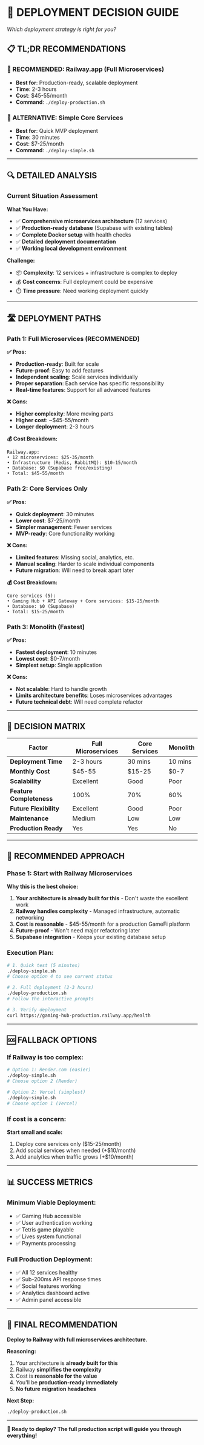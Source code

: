 # 🎯 **DEPLOYMENT DECISION GUIDE**
*Which deployment strategy is right for you?*

## 📋 **TL;DR RECOMMENDATIONS**

### **🥇 RECOMMENDED: Railway.app (Full Microservices)**
- **Best for**: Production-ready, scalable deployment
- **Time**: 2-3 hours
- **Cost**: $45-55/month
- **Command**: `./deploy-production.sh`

### **🥈 ALTERNATIVE: Simple Core Services**
- **Best for**: Quick MVP deployment
- **Time**: 30 minutes
- **Cost**: $7-25/month
- **Command**: `./deploy-simple.sh`

---

## 🔍 **DETAILED ANALYSIS**

### **Current Situation Assessment**

**What You Have:**
- ✅ **Comprehensive microservices architecture** (12 services)
- ✅ **Production-ready database** (Supabase with existing tables)
- ✅ **Complete Docker setup** with health checks
- ✅ **Detailed deployment documentation**
- ✅ **Working local development environment**

**Challenge:**
- 📦 **Complexity**: 12 services + infrastructure is complex to deploy
- 💰 **Cost concerns**: Full deployment could be expensive
- ⏱️ **Time pressure**: Need working deployment quickly

---

## 🛣️ **DEPLOYMENT PATHS**

### **Path 1: Full Microservices (RECOMMENDED)**

**✅ Pros:**
- **Production-ready**: Built for scale
- **Future-proof**: Easy to add features
- **Independent scaling**: Scale services individually
- **Proper separation**: Each service has specific responsibility
- **Real-time features**: Support for all advanced features

**❌ Cons:**
- **Higher complexity**: More moving parts
- **Higher cost**: ~$45-55/month
- **Longer deployment**: 2-3 hours

**💰 Cost Breakdown:**
```
Railway.app:
• 12 microservices: $25-35/month
• Infrastructure (Redis, RabbitMQ): $10-15/month
• Database: $0 (Supabase free/existing)
• Total: $45-55/month
```

### **Path 2: Core Services Only**

**✅ Pros:**
- **Quick deployment**: 30 minutes
- **Lower cost**: $7-25/month
- **Simpler management**: Fewer services
- **MVP-ready**: Core functionality working

**❌ Cons:**
- **Limited features**: Missing social, analytics, etc.
- **Manual scaling**: Harder to scale individual components
- **Future migration**: Will need to break apart later

**💰 Cost Breakdown:**
```
Core services (5):
• Gaming Hub + API Gateway + Core services: $15-25/month
• Database: $0 (Supabase)
• Total: $15-25/month
```

### **Path 3: Monolith (Fastest)**

**✅ Pros:**
- **Fastest deployment**: 10 minutes
- **Lowest cost**: $0-7/month
- **Simplest setup**: Single application

**❌ Cons:**
- **Not scalable**: Hard to handle growth
- **Limits architecture benefits**: Loses microservices advantages
- **Future technical debt**: Will need complete refactor

---

## 🎯 **DECISION MATRIX**

| Factor | Full Microservices | Core Services | Monolith |
|--------|-------------------|---------------|----------|
| **Deployment Time** | 2-3 hours | 30 mins | 10 mins |
| **Monthly Cost** | $45-55 | $15-25 | $0-7 |
| **Scalability** | Excellent | Good | Poor |
| **Feature Completeness** | 100% | 70% | 60% |
| **Future Flexibility** | Excellent | Good | Poor |
| **Maintenance** | Medium | Low | Low |
| **Production Ready** | Yes | Yes | No |

---

## 🚀 **RECOMMENDED APPROACH**

### **Phase 1: Start with Railway Microservices**

**Why this is the best choice:**

1. **Your architecture is already built for this** - Don't waste the excellent work
2. **Railway handles complexity** - Managed infrastructure, automatic networking
3. **Cost is reasonable** - $45-55/month for a production GameFi platform
4. **Future-proof** - Won't need major refactoring later
5. **Supabase integration** - Keeps your existing database setup

### **Execution Plan:**

```bash
# 1. Quick test (5 minutes)
./deploy-simple.sh
# Choose option 4 to see current status

# 2. Full deployment (2-3 hours)
./deploy-production.sh
# Follow the interactive prompts

# 3. Verify deployment
curl https://gaming-hub-production.railway.app/health
```

---

## 🆘 **FALLBACK OPTIONS**

### **If Railway is too complex:**

```bash
# Option 1: Render.com (easier)
./deploy-simple.sh
# Choose option 2 (Render)

# Option 2: Vercel (simplest)
./deploy-simple.sh  
# Choose option 1 (Vercel)
```

### **If cost is a concern:**

**Start small and scale:**
1. Deploy core services only ($15-25/month)
2. Add social services when needed (+$10/month)
3. Add analytics when traffic grows (+$10/month)

---

## 📊 **SUCCESS METRICS**

### **Minimum Viable Deployment:**
- ✅ Gaming Hub accessible
- ✅ User authentication working
- ✅ Tetris game playable
- ✅ Lives system functional
- ✅ Payments processing

### **Full Production Deployment:**
- ✅ All 12 services healthy
- ✅ Sub-200ms API response times
- ✅ Social features working
- ✅ Analytics dashboard active
- ✅ Admin panel accessible

---

## 🎯 **FINAL RECOMMENDATION**

**Deploy to Railway with full microservices architecture.**

**Reasoning:**
1. Your architecture is **already built for this**
2. Railway **simplifies the complexity**
3. Cost is **reasonable for the value**
4. You'll be **production-ready immediately**
5. **No future migration headaches**

**Next Step:**
```bash
./deploy-production.sh
```

---

**🚀 Ready to deploy? The full production script will guide you through everything!** 